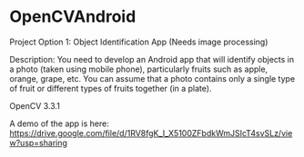 # OpenCVAndroid

Project Option 1: Object Identification App (Needs image processing)

Description: You need to develop an Android app that will identify objects in a photo
(taken using mobile phone), particularly fruits such as apple, orange, grape, etc. You can assume that a photo 
contains only a single type of fruit or different types of fruits together (in a plate).

OpenCV 3.3.1

A demo of the app is here: https://drive.google.com/file/d/1RV8fgK_I_X5100ZFbdkWmJSIcT4svSLz/view?usp=sharing
